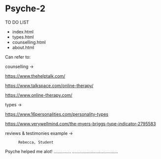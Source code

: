 # Psyche-2

TO DO LIST
- index.html
- types.html
- counselling.html
- about.html


Can refer to:

counselling ->

https://www.thehelptalk.com/

https://www.talkspace.com/online-therapy/

https://www.online-therapy.com/

types ->

https://www.16personalities.com/personality-types

https://www.verywellmind.com/the-myers-briggs-type-indicator-2795583

reviews & testimonies example ->

          Rebecca, Student
Psyche helped me alot! ..............
.....................................

